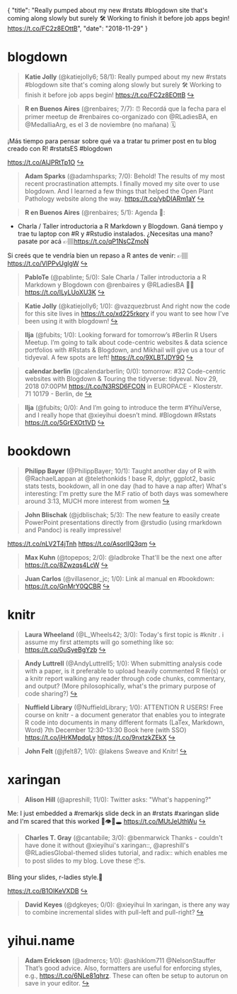 {
  "title": "Really pumped about my new #rstats #blogdown site that's coming along slowly but surely 🛠️ Working to finish it before job apps begin! https://t.co/FC2z8EOttB",
  "date": "2018-11-29"
}

# blogdown

> **Katie Jolly** (@katiejolly6; 58/1): Really pumped about my new #rstats #blogdown site that's coming along slowly but surely 🛠️ Working to finish it before job apps begin! https://t.co/FC2z8EOttB  [&#8618;](https://twitter.com/xieyihui/status/1067665347535388672)

<!-- -->


> **R en Buenos Aires** (@renbaires; 7/7): ⏰ Recordá que la fecha para el primer meetup de #renbaires co-organizado con  @RLadiesBA, en @MedalliaArg, es el 3 de noviembre (no mañana) 🗓️
>
¡Más tiempo para pensar sobre qué va a tratar tu primer post en tu blog creado con R! #rstatsES #blogdown
 
https://t.co/AlJPRtTp1O  [&#8618;](https://twitter.com/xieyihui/status/1067777297657270274)

<!-- -->


> **Adam Sparks** (@adamhsparks; 7/0): Behold! The results of my most recent procrastination attempts. I finally moved my site over to use blogdown. And I learned a few things that helped the Open Plant Pathology website along the way. https://t.co/ybDIARm1aY  [&#8618;](https://twitter.com/xieyihui/status/1067932806834085888)

<!-- -->


> **R en Buenos Aires** (@renbaires; 5/1): Agenda 📝:  
- Charla / Taller introductoria a R Markdown y Blogdown. Ganá tiempo y trae tu laptop con #R y #Rstudio instalados. 
¿Necesitas una mano? pasate por acá 👉🏽https://t.co/qP1NsCZmoN   
>
Si creés que te vendría bien un repaso a R antes de venir:
👉🏽https://t.co/VIPPvUglgW  [&#8618;](https://twitter.com/xieyihui/status/1067782069743439872)

<!-- -->


> **PabloTe** (@pablinte; 5/0): Sale Charla / Taller introductoria a R Markdown y Blogdown con @renbaires y @RLadiesBA 🤘🏽 https://t.co/ILyLUoXU3K  [&#8618;](https://twitter.com/xieyihui/status/1067782522346582018)

<!-- -->


> **Katie Jolly** (@katiejolly6; 1/0): @vazquezbrust And right now the code for this site lives in https://t.co/xd225rkory if you want to see how I've been using it with blogdown!  [&#8618;](https://twitter.com/xieyihui/status/1067830662344826885)

<!-- -->


> **Ilja** (@fubits; 1/0): Looking forward for tomorrow’s #Berlin R Users Meetup. I’m going to talk about code-centric websites &amp; data science portfolios with #Rstats &amp; Blogdown, and Mikhail will give us a tour of tidyeval. A few spots are left! https://t.co/9XLBTJDY9O  [&#8618;](https://twitter.com/xieyihui/status/1067719826649636864)

<!-- -->


> **calendar.berlin** (@calendarberlin; 0/0): tomorrow: #32 Code-centric websites with Blogdown &amp; Touring the tidyverse: tidyeval. Nov 29, 2018 07:00PM https://t.co/N3RSD6FCON in  EUROPACE - Klosterstr. 71 10179  - Berlin, de  [&#8618;](https://twitter.com/xieyihui/status/1067812718965604352)

<!-- -->


> **Ilja** (@fubits; 0/0): And I’m going to introduce the term #YihuiVerse, and I really hope that @xieyihui doesn’t mind. #Blogdown #Rstats https://t.co/5GrEXOt1VD  [&#8618;](https://twitter.com/xieyihui/status/1067720206922014720)

<!-- -->


# bookdown

> **Philipp Bayer** (@PhilippBayer; 10/1): Taught another day of R with @RachaelLappan at @telethonkids ! base R, dplyr, ggplot2, basic stats tests, bookdown, all in one day (had to have a nap after)
What's interesting: I'm pretty sure the M:F ratio of both days was somewhere around 3:13, MUCH more interest from women  [&#8618;](https://twitter.com/xieyihui/status/1067746983941554176)

<!-- -->


> **John Blischak** (@jdblischak; 5/3): The new feature to easily create PowerPoint presentations directly from @rstudio (using rmarkdown and Pandoc) is really impressive!
>
https://t.co/nLV2T4jTnh https://t.co/AsorIIQ3qm  [&#8618;](https://twitter.com/xieyihui/status/1067847303224942593)

<!-- -->


> **Max Kuhn** (@topepos; 2/0): @ladbroke That'll be the next one after https://t.co/8Zwzqs4LcW  [&#8618;](https://twitter.com/xieyihui/status/1067940707976048641)

<!-- -->


> **Juan Carlos** (@villasenor_jc; 1/0): Link al manual en #bookdown: https://t.co/GnMrY0QCBR  [&#8618;](https://twitter.com/xieyihui/status/1067908306277023745)

<!-- -->


# knitr

> **Laura Wheeland** (@L_Wheels42; 3/0): Today's first topic is #knitr . i assume my first attempts will go something like so: https://t.co/0uSyeBgYzb  [&#8618;](https://twitter.com/xieyihui/status/1067832304360292352)

<!-- -->


> **Andy Luttrell** (@AndyLuttrell5; 1/0): When submitting analysis code with a paper, is it preferable to upload heavily commented R file(s) or a knitr report walking any reader through code chunks, commentary, and output? (More philosophically, what's the primary purpose of code sharing?)  [&#8618;](https://twitter.com/xieyihui/status/1067831619812249600)

<!-- -->


> **Nuffield Library** (@NuffieldLibrary; 1/0): ATTENTION R USERS! 
Free course on knitr - a document generator that enables you to integrate R code into documents in many different formats (LaTex, Markdown, Word) 7th December 12:30-13:30
Book here (with SSO) https://t.co/jHrKMpdqLy https://t.co/9nxtzkZEkX  [&#8618;](https://twitter.com/xieyihui/status/1067783502085742593)

<!-- -->


> **John Felt** (@jfelt87; 1/0): @lakens Sweave and Knitr!  [&#8618;](https://twitter.com/xieyihui/status/1067779255805902849)

<!-- -->


# xaringan

> **Alison Hill** (@apreshill; 11/0): Twitter asks: "What's happening?"
>
Me: I just embedded a #remarkjs slide deck in an #rstats #xaringan slide and I'm scared that this worked 🤯👁️🐰🕳️ https://t.co/MUtJeUthWu  [&#8618;](https://twitter.com/xieyihui/status/1067844433599619072)

<!-- -->


> **Charles T. Gray** (@cantabile; 3/0): @benmarwick Thanks - couldn't have done it without @xieyihui's xaringan::, @apreshill's @RLadiesGlobal-themed slides tutorial, and radix:: which enables me to post slides to my blog. Love these 📦s.
>
Bling your slides, r-ladies style.🥐 
>
https://t.co/B1OIKeVXDB  [&#8618;](https://twitter.com/xieyihui/status/1067928989262651392)

<!-- -->


> **David Keyes** (@dgkeyes; 0/0): @xieyihui In xaringan, is there any way to combine incremental slides with pull-left and pull-right?  [&#8618;](https://twitter.com/xieyihui/status/1067869804453781504)

<!-- -->


# yihui.name

> **Adam Erickson** (@admercs; 1/0): @ashiklom711 @NelsonStauffer That’s good advice. Also, formatters are useful for enforcing styles, e.g., https://t.co/6NLe81qhrz. These can often be setup to autorun on save in your editor.  [&#8618;](https://twitter.com/xieyihui/status/1067682650335281152)

<!-- -->


